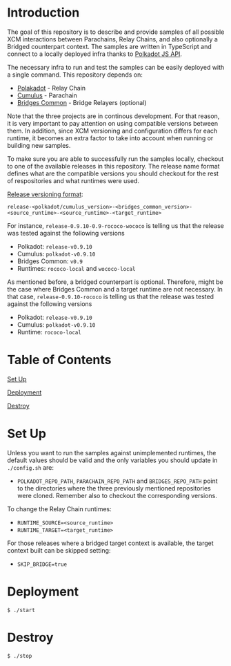 # Introduction

The goal of this repository is to describe and provide samples of all possible XCM interactions between Parachains, Relay Chains, and also optionally a Bridged counterpart context. The samples are written in TypeScript and connect to a locally deployed infra thanks to [Polkadot JS API](https://github.com/polkadot-js/api).

The necessary infra to run and test the samples can be easily deployed with a single command. This repository depends on:
- [Polakadot](github.com/paritytech/polkadot) - Relay Chain
- [Cumulus](github.com/paritytech/cumulus) - Parachain
- [Bridges Common](github.com/paritytech/parity-bridges-common) - Bridge Relayers (optional)

Note that the three projects are in continous development. For that reason, it is very important to pay attention on using compatible versions between them. In addition, since XCM versioning and configuration differs for each runtime, it becomes an extra factor to take into account when running or building new samples.

To make sure you are able to successfully run the samples locally, checkout to one of the available releases in this repository. The release name format defines what are the compatible versions you should checkout for the rest of respositories and what runtimes were used.

<u>Release versioning format</u>:
  ```
  release-<polkadot/cumulus_version>-<bridges_common_version>-<source_runtime>-<source_runtime>-<target_runtime>
  ```
For instance, `release-0.9.10-0.9-rococo-wococo` is telling us that the release was tested against the following versions
- Polkadot: `release-v0.9.10`
- Cumulus: `polkadot-v0.9.10`
- Bridges Common: `v0.9`
- Runtimes: `rococo-local` and `wococo-local`

As mentioned before, a bridged counterpart is optional. Therefore, might be the case where Bridges Common and a target runtime are not necessary. In that case, `release-0.9.10-rococo` is telling us that the release was tested against the following versions
- Polkadot: `release-v0.9.10`
- Cumulus: `polkadot-v0.9.10`
- Runtime: `rococo-local`

# Table of Contents
[Set Up](https://github.com/NachoPal/rococo-wococo-xcm#set-up)

[Deployment](https://github.com/NachoPal/rococo-wococo-xcm#deployment)

[Destroy](https://github.com/NachoPal/rococo-wococo-xcm#destroy)

# Set Up
Unless you want to run the samples against unimplemented runtimes, the default values should be valid and the only variables you should update in `./config.sh` are:
* `POLKADOT_REPO_PATH`, `PARACHAIN_REPO_PATH` and `BRIDGES_REPO_PATH` point to the directories where the three previously mentioned repositories were cloned. Remember also to checkout the corresponding versions.

To change the Relay Chain runtimes:
* `RUNTIME_SOURCE=<source_runtime>`
* `RUNTIME_TARGET=<target_runtime>`

For those releases where a bridged target context is available, the target context built can be skipped setting:
* `SKIP_BRIDGE=true`

# Deployment

`$ ./start`

# Destroy
`$ ./stop`
